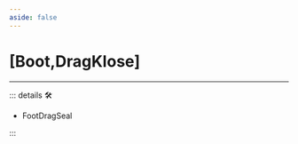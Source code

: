 ```yaml
---
aside: false
---
```

# <py>[<labor>Boot</labor>,<motor>DragKlose</motor>]</py>

---

<!-- =================================================== -->
<!-- =================================================== -->
<!-- =================================================== -->
<!-- =================================================== -->
<!-- =================================================== -->
::: details 🛠

- FootDragSeal

:::
